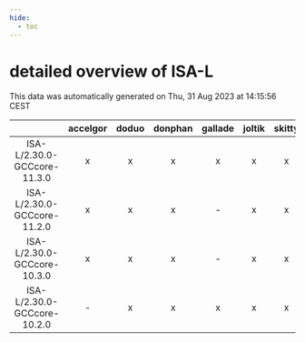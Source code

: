 ```yaml
---
hide:
  - toc
---
```


detailed overview of ISA-L
==========================


This data was automatically generated on Thu, 31 Aug 2023 at 14:15:56 CEST  

| |accelgor|doduo|donphan|gallade|joltik|skitty|swalot|victini|
| :---: | :---: | :---: | :---: | :---: | :---: | :---: | :---: | :---: |
|ISA-L/2.30.0-GCCcore-11.3.0|x|x|x|x|x|x|x|x|
|ISA-L/2.30.0-GCCcore-11.2.0|x|x|x|-|x|x|x|x|
|ISA-L/2.30.0-GCCcore-10.3.0|x|x|x|-|x|x|x|x|
|ISA-L/2.30.0-GCCcore-10.2.0|-|x|x|x|x|x|x|x|
